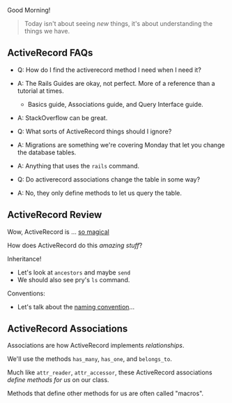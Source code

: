 Good Morning!

> Today isn't about seeing _new_ things, it's about understanding the things we have.


## ActiveRecord FAQs

* Q: How do I find the activerecord method I need when I need it?

* A: The Rails Guides are okay, not perfect. More of a reference than a tutorial at times.
  * Basics guide, Associations guide, and Query Interface guide.
* A: StackOverflow can be great.

* Q: What sorts of ActiveRecord things should I ignore?

* A: Migrations are something we're covering Monday that let you change the database tables.
* A: Anything that uses the `rails` command.

* Q: Do activerecord associations change the table in some way?

* A: No, they only define methods to let us query the table.

## ActiveRecord Review

Wow, ActiveRecord is ... [so magical](https://camo.githubusercontent.com/4748206645ccf2806f1acb9b86512f05e2290c16/687474703a2f2f692e696d6775722e636f6d2f6f307664314a672e676966)

How does ActiveRecord do this _amazing stuff_?

Inheritance!

  * Let's look at `ancestors` and maybe `send`
  * We should also see pry's `ls` command.

Conventions:

  * Let's talk about the [naming convention][ar-naming]...
  
[ar-naming]: https://guides.rubyonrails.org/active_record_basics.html#naming-conventions

## ActiveRecord Associations

Associations are how ActiveRecord implements _relationships_.

We'll use the methods `has_many`, `has_one`, and `belongs_to`.

Much like `attr_reader`, `attr_accessor`, these ActiveRecord associations
*define methods for us* on our class.

Methods that define other methods for us are often called "macros".
